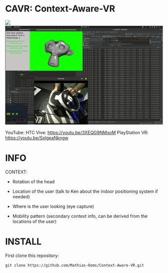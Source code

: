 # CAVR: Context-Aware-VR 
![](htc.gif)
![](psvr.gif)

YouTube:
HTC Vive: https://youtu.be/3XEQG9NMxoM
PlayStation VR: https://youtu.be/SxlgeaNkngw

# INFO

CONTEXT:

- Rotation of the head

- Location of the user (talk to Ken about the indoor positioning system if needed)

- Where is the user looking (eye capture)

- Mobility pattern (secondary context info, can be derived from the locations of the user)

 
# INSTALL

First clone this repository:

```
git clone https://github.com/Mathias-Ooms/Context-Aware-VR.git

```


